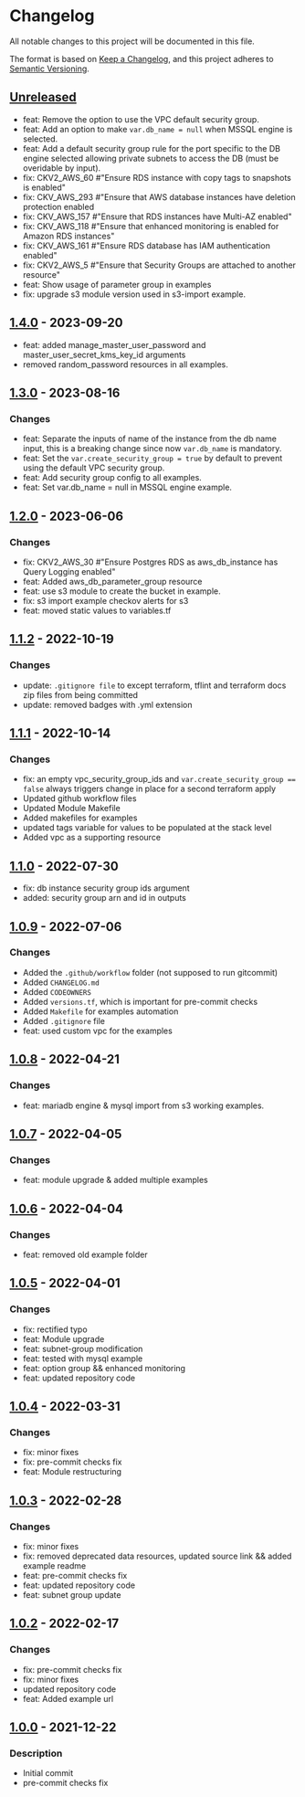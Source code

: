 # Changelog
All notable changes to this project will be documented in this file.

The format is based on [Keep a Changelog](https://keepachangelog.com/en/1.0.0/),
and this project adheres to [Semantic Versioning](https://semver.org/spec/v2.0.0.html).

## [Unreleased]
- feat: Remove the option to use the VPC default security group.
- feat: Add an option to make `var.db_name = null` when MSSQL engine is selected.
- feat: Add a default security group rule for the port specific to the DB engine selected allowing private subnets to access the DB (must be overidable by input).
- fix: CKV2_AWS_60 #"Ensure RDS instance with copy tags to snapshots is enabled"
- fix: CKV_AWS_293 #"Ensure that AWS database instances have deletion protection enabled
- fix: CKV_AWS_157 #"Ensure that RDS instances have Multi-AZ enabled"
- fix: CKV_AWS_118 #"Ensure that enhanced monitoring is enabled for Amazon RDS instances"
- fix: CKV_AWS_161 #"Ensure RDS database has IAM authentication enabled"
- fix: CKV2_AWS_5 #"Ensure that Security Groups are attached to another resource"
- feat: Show usage of parameter group in examples
- fix: upgrade s3 module version used in s3-import example.

## [1.4.0] - 2023-09-20

- feat: added manage_master_user_password and master_user_secret_kms_key_id arguments
- removed random_password resources in all examples.

## [1.3.0] - 2023-08-16
### Changes
- feat: Separate the inputs of name of the instance from the db name input, this is a breaking change since now `var.db_name` is mandatory.
- feat: Set the `var.create_security_group = true` by default to prevent using the default VPC security group.
- feat: Add security group config to all examples.
- feat: Set var.db_name = null in MSSQL engine example.

## [1.2.0] - 2023-06-06
### Changes
- fix: CKV2_AWS_30 #"Ensure Postgres RDS as aws_db_instance has Query Logging enabled"
- feat: Added aws_db_parameter_group resource
- feat: use s3 module to create the bucket in example.
- fix: s3 import example checkov alerts for s3
- feat: moved static values to variables.tf

## [1.1.2] - 2022-10-19
### Changes
- update: `.gitignore file` to except terraform, tflint and terraform docs zip files from being committed
- update: removed badges with .yml extension

## [1.1.1] - 2022-10-14
### Changes
- fix: an empty vpc_security_group_ids and `var.create_security_group == false` always triggers change in place for a second terraform apply
- Updated github workflow files
- Updated Module Makefile
- Added makefiles for examples
- updated tags variable for values to be populated at the stack level
- Added vpc as a supporting resource

## [1.1.0] - 2022-07-30
- fix: db instance security group ids argument
- added: security group arn and id in outputs

## [1.0.9] - 2022-07-06
### Changes
- Added the `.github/workflow` folder (not supposed to run gitcommit)
- Added `CHANGELOG.md`
- Added `CODEOWNERS`
- Added `versions.tf`, which is important for pre-commit checks
- Added `Makefile` for examples automation
- Added `.gitignore` file
- feat: used custom vpc for the examples

## [1.0.8] - 2022-04-21
### Changes
- feat: mariadb engine & mysql import from s3 working examples.

## [1.0.7] - 2022-04-05
### Changes
- feat: module upgrade & added multiple examples

## [1.0.6] - 2022-04-04
### Changes
- feat: removed old example folder

## [1.0.5] - 2022-04-01
### Changes
- fix: rectified typo
- feat: Module upgrade
- feat: subnet-group modification
- feat: tested with mysql example
- feat: option group && enhanced monitoring
- feat: updated repository code

## [1.0.4] - 2022-03-31
### Changes
- fix: minor fixes
- fix: pre-commit checks fix
- feat: Module restructuring

## [1.0.3] - 2022-02-28
### Changes
- fix: minor fixes
- fix: removed deprecated data resources, updated source link && added example readme
- feat: pre-commit checks fix
- feat: updated repository code
- feat: subnet group update

## [1.0.2] - 2022-02-17
### Changes
- fix: pre-commit checks fix
- fix: minor fixes
- updated repository code
- feat: Added example url

## [1.0.0] - 2021-12-22
### Description
- Initial commit
- pre-commit checks fix

[Unreleased]: https://github.com/boldlink/terraform-aws-rds/compare/1.4.0...HEAD

[1.0.0]: https://github.com/boldlink/terraform-aws-rds/releases/tag/1.0.0
[1.0.2]: https://github.com/boldlink/terraform-aws-rds/releases/tag/1.0.2
[1.0.3]: https://github.com/boldlink/terraform-aws-rds/releases/tag/1.0.3
[1.0.4]: https://github.com/boldlink/terraform-aws-rds/releases/tag/1.0.4
[1.0.5]: https://github.com/boldlink/terraform-aws-rds/releases/tag/1.0.5
[1.0.6]: https://github.com/boldlink/terraform-aws-rds/releases/tag/1.0.6
[1.0.7]: https://github.com/boldlink/terraform-aws-rds/releases/tag/1.0.7
[1.0.8]: https://github.com/boldlink/terraform-aws-rds/releases/tag/1.0.8
[1.0.9]: https://github.com/boldlink/terraform-aws-rds/releases/tag/1.0.9
[1.1.0]: https://github.com/boldlink/terraform-aws-rds/releases/tag/1.1.0
[1.1.1]: https://github.com/boldlink/terraform-aws-rds/releases/tag/1.1.1
[1.1.2]: https://github.com/boldlink/terraform-aws-rds/releases/tag/1.1.2
[1.2.0]: https://github.com/boldlink/terraform-aws-rds/releases/tag/1.2.0
[1.3.0]: https://github.com/boldlink/terraform-aws-rds/releases/tag/1.3.0
[1.4.0]: https://github.com/boldlink/terraform-aws-rds/releases/tag/1.4.0

